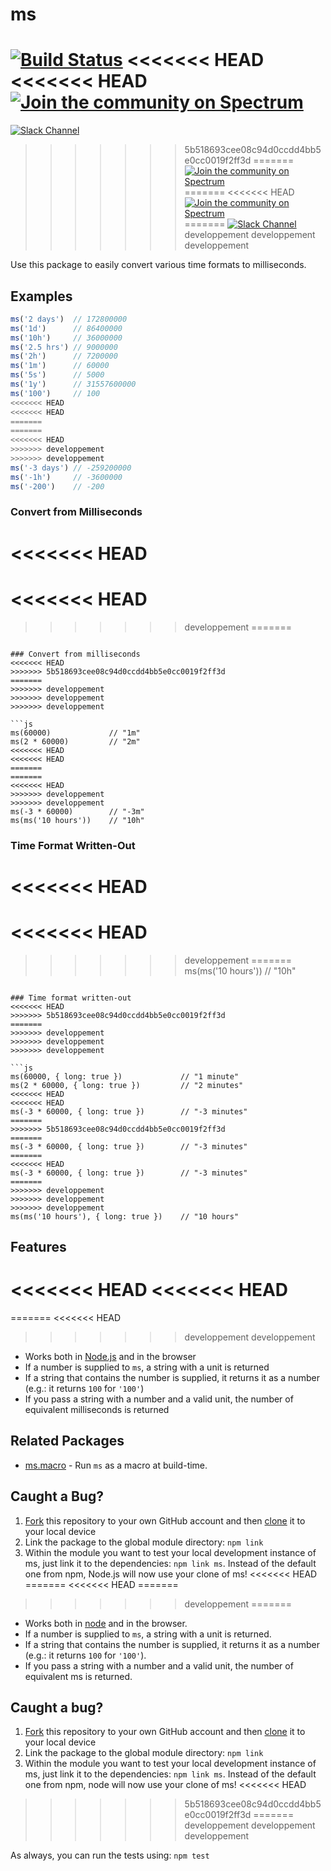 # ms

[![Build Status](https://travis-ci.org/zeit/ms.svg?branch=master)](https://travis-ci.org/zeit/ms)
<<<<<<< HEAD
<<<<<<< HEAD
[![Join the community on Spectrum](https://withspectrum.github.io/badge/badge.svg)](https://spectrum.chat/zeit)
=======
[![Slack Channel](http://zeit-slackin.now.sh/badge.svg)](https://zeit.chat/)
>>>>>>> 5b518693cee08c94d0ccdd4bb5e0cc0019f2ff3d
=======
[![Join the community on Spectrum](https://withspectrum.github.io/badge/badge.svg)](https://spectrum.chat/zeit)
=======
<<<<<<< HEAD
[![Join the community on Spectrum](https://withspectrum.github.io/badge/badge.svg)](https://spectrum.chat/zeit)
=======
[![Slack Channel](http://zeit-slackin.now.sh/badge.svg)](https://zeit.chat/)
>>>>>>> developpement
>>>>>>> developpement
>>>>>>> developpement

Use this package to easily convert various time formats to milliseconds.

## Examples

```js
ms('2 days')  // 172800000
ms('1d')      // 86400000
ms('10h')     // 36000000
ms('2.5 hrs') // 9000000
ms('2h')      // 7200000
ms('1m')      // 60000
ms('5s')      // 5000
ms('1y')      // 31557600000
ms('100')     // 100
<<<<<<< HEAD
<<<<<<< HEAD
=======
=======
<<<<<<< HEAD
>>>>>>> developpement
>>>>>>> developpement
ms('-3 days') // -259200000
ms('-1h')     // -3600000
ms('-200')    // -200
```

### Convert from Milliseconds
<<<<<<< HEAD
=======
<<<<<<< HEAD
=======
>>>>>>> developpement
=======
```

### Convert from milliseconds
<<<<<<< HEAD
>>>>>>> 5b518693cee08c94d0ccdd4bb5e0cc0019f2ff3d
=======
>>>>>>> developpement
>>>>>>> developpement
>>>>>>> developpement

```js
ms(60000)             // "1m"
ms(2 * 60000)         // "2m"
<<<<<<< HEAD
<<<<<<< HEAD
=======
=======
<<<<<<< HEAD
>>>>>>> developpement
>>>>>>> developpement
ms(-3 * 60000)        // "-3m"
ms(ms('10 hours'))    // "10h"
```

### Time Format Written-Out
<<<<<<< HEAD
=======
<<<<<<< HEAD
=======
>>>>>>> developpement
=======
ms(ms('10 hours'))    // "10h"
```

### Time format written-out
<<<<<<< HEAD
>>>>>>> 5b518693cee08c94d0ccdd4bb5e0cc0019f2ff3d
=======
>>>>>>> developpement
>>>>>>> developpement
>>>>>>> developpement

```js
ms(60000, { long: true })             // "1 minute"
ms(2 * 60000, { long: true })         // "2 minutes"
<<<<<<< HEAD
<<<<<<< HEAD
ms(-3 * 60000, { long: true })        // "-3 minutes"
=======
>>>>>>> 5b518693cee08c94d0ccdd4bb5e0cc0019f2ff3d
=======
ms(-3 * 60000, { long: true })        // "-3 minutes"
=======
<<<<<<< HEAD
ms(-3 * 60000, { long: true })        // "-3 minutes"
=======
>>>>>>> developpement
>>>>>>> developpement
>>>>>>> developpement
ms(ms('10 hours'), { long: true })    // "10 hours"
```

## Features

<<<<<<< HEAD
<<<<<<< HEAD
=======
=======
<<<<<<< HEAD
>>>>>>> developpement
>>>>>>> developpement
- Works both in [Node.js](https://nodejs.org) and in the browser
- If a number is supplied to `ms`, a string with a unit is returned
- If a string that contains the number is supplied, it returns it as a number (e.g.: it returns `100` for `'100'`)
- If you pass a string with a number and a valid unit, the number of equivalent milliseconds is returned

## Related Packages

- [ms.macro](https://github.com/knpwrs/ms.macro) - Run `ms` as a macro at build-time.

## Caught a Bug?

1. [Fork](https://help.github.com/articles/fork-a-repo/) this repository to your own GitHub account and then [clone](https://help.github.com/articles/cloning-a-repository/) it to your local device
2. Link the package to the global module directory: `npm link`
3. Within the module you want to test your local development instance of ms, just link it to the dependencies: `npm link ms`. Instead of the default one from npm, Node.js will now use your clone of ms!
<<<<<<< HEAD
=======
<<<<<<< HEAD
=======
>>>>>>> developpement
=======
- Works both in [node](https://nodejs.org) and in the browser.
- If a number is supplied to `ms`, a string with a unit is returned.
- If a string that contains the number is supplied, it returns it as a number (e.g.: it returns `100` for `'100'`).
- If you pass a string with a number and a valid unit, the number of equivalent ms is returned.

## Caught a bug?

1. [Fork](https://help.github.com/articles/fork-a-repo/) this repository to your own GitHub account and then [clone](https://help.github.com/articles/cloning-a-repository/) it to your local device
2. Link the package to the global module directory: `npm link`
3. Within the module you want to test your local development instance of ms, just link it to the dependencies: `npm link ms`. Instead of the default one from npm, node will now use your clone of ms!
<<<<<<< HEAD
>>>>>>> 5b518693cee08c94d0ccdd4bb5e0cc0019f2ff3d
=======
>>>>>>> developpement
>>>>>>> developpement
>>>>>>> developpement

As always, you can run the tests using: `npm test`
